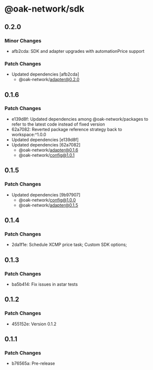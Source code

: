 # @oak-network/sdk

## 0.2.0

### Minor Changes

- afb2cda: SDK and adapter upgrades with automationPrice support

### Patch Changes

- Updated dependencies [afb2cda]
  - @oak-network/adapter@0.2.0

## 0.1.6

### Patch Changes

- e139d8f: Updated dependencies among @oak-network/packages to refer to the latest code instead of fixed version
- 62a7082: Reverted package reference strategy back to workspace:^1.0.0
- Updated dependencies [e139d8f]
- Updated dependencies [62a7082]
  - @oak-network/adapter@0.1.6
  - @oak-network/config@1.0.1

## 0.1.5

### Patch Changes

- Updated dependencies [9b97907]
  - @oak-network/config@1.0.0
  - @oak-network/adapter@0.1.5

## 0.1.4

### Patch Changes

- 2da1f1e: Schedule XCMP price task; Custom SDK options;

## 0.1.3

### Patch Changes

- ba5b414: Fix issues in astar tests

## 0.1.2

### Patch Changes

- 455152e: Version 0.1.2

## 0.1.1

### Patch Changes

- b76565a: Pre-release
